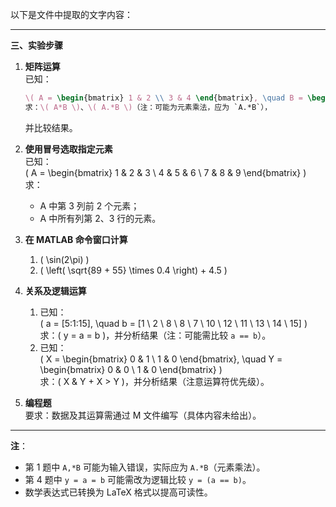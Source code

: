 以下是文件中提取的文字内容：

---

**三、实验步骤**  

1. **矩阵运算**  
   已知：  
	```latex
   \( A = \begin{bmatrix} 1 & 2 \\ 3 & 4 \end{bmatrix}, \quad B = \begin{bmatrix} 5 & 5 \\ 7 & 8 \end{bmatrix} \)  
   求：\( A*B \)、\( A.*B \)（注：可能为元素乘法，应为 `A.*B`），
   ```
   并比较结果。  

2. **使用冒号选取指定元素**  
   已知：  
   \( A = \begin{bmatrix} 1 & 2 & 3 \\ 4 & 5 & 6 \\ 7 & 8 & 9 \end{bmatrix} \)  
   求：  
   - A 中第 3 列前 2 个元素；  
   - A 中所有列第 2、3 行的元素。  

3. **在 MATLAB 命令窗口计算**  
   1) \( \sin(2\pi) \)  
   2) \( \left( \sqrt{89 + 55} \times 0.4 \right) + 4.5 \)  

4. **关系及逻辑运算**  
   1) 已知：  
      \( a = [5:1:15], \quad b = [1 \ 2 \ 8 \ 8 \ 7 \ 10 \ 12 \ 11 \ 13 \ 14 \ 15] \)  
      求：\( y = a = b \)，并分析结果（注：可能需比较 `a == b`）。  
   2) 已知：  
      \( X = \begin{bmatrix} 0 & 1 \\ 1 & 0 \end{bmatrix}, \quad Y = \begin{bmatrix} 0 & 0 \\ 1 & 0 \end{bmatrix} \)  
      求：\( X \& Y + X > Y \)，并分析结果（注意运算符优先级）。  

5. **编程题**  
   要求：数据及其运算需通过 M 文件编写（具体内容未给出）。  

--- 

**注**：  
- 第 1 题中 `A,*B` 可能为输入错误，实际应为 `A.*B`（元素乘法）。  
- 第 4 题中 `y = a = b` 可能需改为逻辑比较 `y = (a == b)`。  
- 数学表达式已转换为 LaTeX 格式以提高可读性。
<!--stackedit_data:
eyJoaXN0b3J5IjpbNTYyNDcwNzhdfQ==
-->